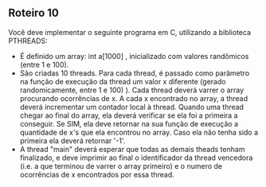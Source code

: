 ## Roteiro 10

Você deve implementar o seguinte programa em C, utilizando a biblioteca PTHREADS:- É definido um array: int a[1000] , inicializado com valores randômicos (entre 1 e 100).- São criadas 10 threads. Para cada thread, é passado como parâmetro  na função de execução da thread um valor x diferente (gerado randomicamente, entre 1 e 100) ).  Cada thread deverá varrer o array procurando ocorrências de x. A cada x encontrado no array, a thread deverá incrementar um contador local à thread. Quando uma thread chegar ao final do array, ela deverá verificar se ela foi a primeira a conseguir. Se SIM, ela deve retornar na sua função de execução a quantidade de x's que ela encontrou no array. Caso ela não tenha sido a primeira ela deverá retornar '-1'.- A thread "main" deverá esperar que todas as demais theads tenham finalizado, e deve imprimir ao final o identificador da thread vencedora (i.e. a que terminou de varrer o array primeiro) e o numero de ocorrências de x encontrados por essa thread.

